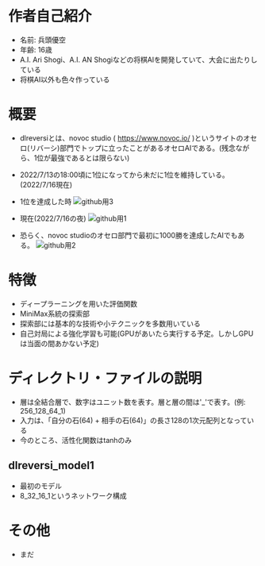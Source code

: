 # 作者自己紹介
- 名前: 兵頭優空
- 年齢: 16歳
- A.I. Ari Shogi、A.I. AN Shogiなどの将棋AIを開発していて、大会に出たりしている
- 将棋AI以外も色々作っている

# 概要
- dlreversiとは、novoc studio ( https://www.novoc.io/ )というサイトのオセロ(リバーシ)部門でトップに立ったことがあるオセロAIである。(残念ながら、1位が最強であるとは限らない)

- 2022/7/13の18:00頃に1位になってから未だに1位を維持している。(2022/7/16現在)
- 1位を達成した時
![github用3](https://user-images.githubusercontent.com/66828980/179358756-5269dc94-3dba-45af-8bb4-d8b391a5bcb7.png)

- 現在(2022/7/16の夜)
![github用1](https://user-images.githubusercontent.com/66828980/179358606-473394d3-9207-400e-bbde-465515d1c741.png)

- 恐らく、novoc studioのオセロ部門で最初に1000勝を達成したAIでもある。
![github用2](https://user-images.githubusercontent.com/66828980/179358593-e61e3945-24fa-44ee-aa59-548b48077d88.png)

# 特徴
- ディープラーニングを用いた評価関数
- MiniMax系統の探索部
- 探索部には基本的な技術や小テクニックを多数用いている
- 自己対局による強化学習も可能(GPUがあいたら実行する予定。しかしGPUは当面の間あかない予定)

# ディレクトリ・ファイルの説明
- 層は全結合層で、数字はユニット数を表す。層と層の間は'_'で表す。(例: 256_128_64_1)
- 入力は、「自分の石(64) + 相手の石(64)」の長さ128の1次元配列となっている
- 今のところ、活性化関数はtanhのみ
## dlreversi_model1
- 最初のモデル
- 8_32_16_1というネットワーク構成

# その他
- まだ
